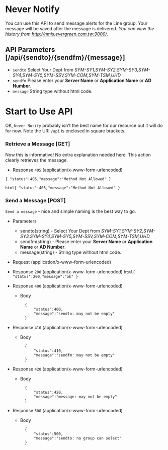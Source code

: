 # Never Notify

You can use this API to send message alerts for the Line group. 
Your message will be saved after the message is delivered. 
*You can view the history from http://nmis.evergreen.com.tw:9000/.*

## API Parameters [/api/{sendto}/{sendfm}/{message}]
+ `sendto` Select Your Dept from *SYM-SY1,SYM-SY2,SYM-SY3,SYM-SY4,SYM-SY5,SYM-SSV,SYM-COM,SYM-TSM,UHD*
+ `sendfm` Please enter your **Server Name** or **Application Name** or **AD Number**.
+ `message` String type without html code.

# Start to Use API
OK, `Never Notify` probably isn't the best name for our resource but it will do
for now. Note the URI `/api` is enclosed in square brackets.

### Retrieve a Message [GET]
Now this is informative! No extra explanation needed here. This action clearly
retrieves the message.

+ Response `405` (application/x-www-form-urlencoded)
<pre><code class="html">{ "status":405,"message":"Method Not Allowed" }</code></pre>
```html{ "status":405,"message":"Method Not Allowed" }```

### Send a Message [POST]
`Send a message` - nice and simple naming is the best way to go.
+ Parameters
    + sendto(string) - Select Your Dept from *SYM-SY1,SYM-SY2,SYM-SY3,SYM-SY4,SYM-SY5,SYM-SSV,SYM-COM,SYM-TSM,UHD*
    + sendfm(string) - Please enter your **Server Name** or **Application Name** or **AD Number**.
    + message(string) - String type without html code.   
    
+ Request (application/x-www-form-urlencoded) 

+ Response `200` (application/x-www-form-urlencoded)
```html{ "status":200,"message":"ok" }```
        
+ Response `400` (application/x-www-form-urlencoded)

    + Body

            {
                "status":400,
                "message":"sendto: may not be empty"
            }
        
+ Response `410` (application/x-www-form-urlencoded)

    + Body

            {
                "status":410,
                "message":"sendfm: may not be empty"
            }
        
+ Response `420` (application/x-www-form-urlencoded)

    + Body

            {
                "status":420,
                "message":"message: may not be empty"
            }
        
+ Response `500` (application/x-www-form-urlencoded)

    + Body

            {
                "status":500,
                "message":"sendto: no group can select"
            }
